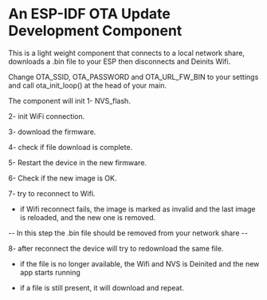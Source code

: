 # An ESP-IDF OTA Update Development Component

This is a light weight component that connects to a local network share, downloads a .bin file to your ESP then disconnects and Deinits Wifi.

Change OTA_SSID, OTA_PASSWORD and  OTA_URL_FW_BIN to your settings and call ota_init_loop() at the head of your main.

The component will init 
1- NVS_flash.

2- init WiFi connection.

3- download the firmware.

4- check if file download is complete.

5- Restart the device in the new firmware.

6- Check if the new image is OK.

7- try to reconnect to Wifi.
 - if Wifi reconnect fails, the image is marked as invalid and the last image is reloaded, and the new one is removed.
 
-- In this step the .bin file should be removed from your network share --

8- after reconnect the device will try to redownload the same file.
   - if the file is no longer available, the Wifi and NVS is Deinited and the new app starts running
   
   - if a file is still present, it will download and repeat.

 
